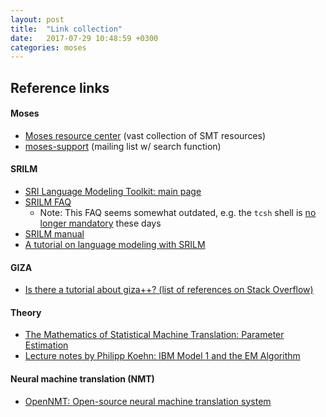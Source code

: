 ```yaml
---
layout: post
title:  "Link collection"
date:   2017-07-29 10:48:59 +0300
categories: moses
---
```

## Reference links

#### Moses
* [Moses resource center](http://www.statmt.org/moses/index.php?n=Main.HomePage) (vast collection of SMT resources)
* [moses-support](https://www.mail-archive.com/moses-support@mit.edu/) (mailing list w/ search function)

#### SRILM
* [SRI Language Modeling Toolkit: main page](http://www.speech.sri.com/projects/srilm/)
* [SRILM FAQ](http://www.speech.sri.com/projects/srilm/manpages/srilm-faq.7.html) 
  * Note: This FAQ seems somewhat outdated, e.g. the `tcsh` shell is [no longer mandatory](http://mailman.speech.sri.com/pipermail/srilm-user/2017q3/001764.html) these days
* [SRILM manual](http://www.speech.sri.com/projects/srilm/manpages/)
* [A tutorial on language modeling with SRILM](http://www.denizyuret.com/2011/04/tutorial-on-language-modeling-with.html)

#### GIZA
* [Is there a tutorial about giza++? (list of references on Stack Overflow)](https://stackoverflow.com/questions/5752043/is-there-a-tutorial-about-giza)

#### Theory
* [The Mathematics of Statistical Machine Translation: Parameter Estimation](http://www.aclweb.org/anthology/J93-2003)
* [Lecture notes by Philipp Koehn: IBM Model 1 and the EM Algorithm](http://mt-class.org/jhu/slides/lecture-ibm-model1.pdf)

#### Neural machine translation (NMT)
* [OpenNMT: Open-source neural machine translation system](http://opennmt.net/)